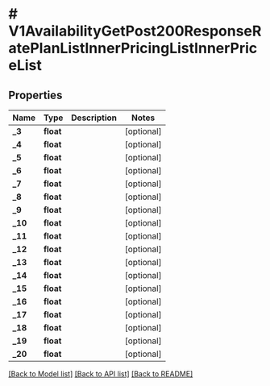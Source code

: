 # # V1AvailabilityGetPost200ResponseRatePlanListInnerPricingListInnerPriceList

## Properties

Name | Type | Description | Notes
------------ | ------------- | ------------- | -------------
**_3** | **float** |  | [optional]
**_4** | **float** |  | [optional]
**_5** | **float** |  | [optional]
**_6** | **float** |  | [optional]
**_7** | **float** |  | [optional]
**_8** | **float** |  | [optional]
**_9** | **float** |  | [optional]
**_10** | **float** |  | [optional]
**_11** | **float** |  | [optional]
**_12** | **float** |  | [optional]
**_13** | **float** |  | [optional]
**_14** | **float** |  | [optional]
**_15** | **float** |  | [optional]
**_16** | **float** |  | [optional]
**_17** | **float** |  | [optional]
**_18** | **float** |  | [optional]
**_19** | **float** |  | [optional]
**_20** | **float** |  | [optional]

[[Back to Model list]](../../README.md#models) [[Back to API list]](../../README.md#endpoints) [[Back to README]](../../README.md)
